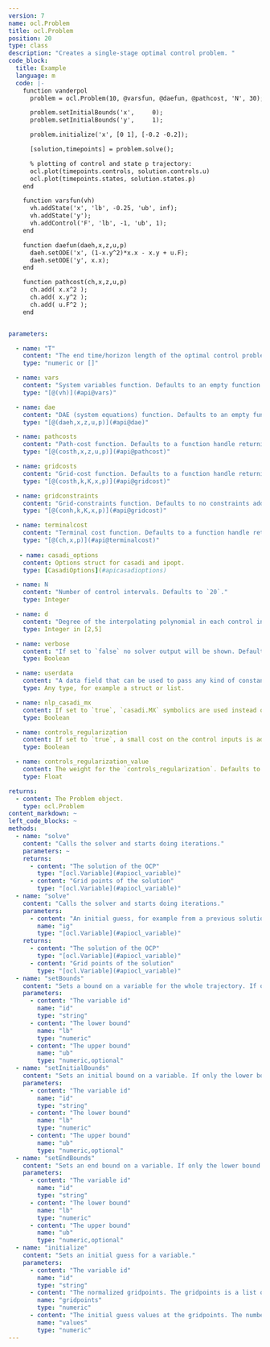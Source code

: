 ```yaml
---
version: 7
name: ocl.Problem
title: ocl.Problem
position: 20
type: class
description: "Creates a single-stage optimal control problem. "
code_block:
  title: Example
  language: m
  code: |-
    function vanderpol
      problem = ocl.Problem(10, @varsfun, @daefun, @pathcost, 'N', 30);

      problem.setInitialBounds('x',     0);
      problem.setInitialBounds('y',     1);

      problem.initialize('x', [0 1], [-0.2 -0.2]);

      [solution,timepoints] = problem.solve();

      % plotting of control and state p trajectory:
      ocl.plot(timepoints.controls, solution.controls.u)
      ocl.plot(timepoints.states, solution.states.p)
    end

    function varsfun(vh)
      vh.addState('x', 'lb', -0.25, 'ub', inf);
      vh.addState('y');
      vh.addControl('F', 'lb', -1, 'ub', 1);
    end

    function daefun(daeh,x,z,u,p)
      daeh.setODE('x', (1-x.y^2)*x.x - x.y + u.F);
      daeh.setODE('y', x.x);
    end

    function pathcost(ch,x,z,u,p)
      ch.add( x.x^2 );
      ch.add( x.y^2 );
      ch.add( u.F^2 );
    end


parameters:

  - name: "T"
    content: "The end time/horizon length of the optimal control problem. If your system equations are expressed as function of an independent variable other than time, `T` represents not the end time but the endpoint of the integration over the independent variable. If you would like to optimize for time in a **time optimal control** formulation pass the empty list `[]`."
    type: "numeric or []"

  - name: vars
    content: "System variables function. Defaults to an empty function handle."
    type: "[@(vh)](#api@vars)"

  - name: dae
    content: "DAE (system equations) function. Defaults to an empty function handle."
    type: "[@(daeh,x,z,u,p)](#api@dae)"

  - name: pathcosts
    content: "Path-cost function. Defaults to a function handle returning `0`."
    type: "[@(costh,x,z,u,p)](#api@pathcost)"

  - name: gridcosts
    content: "Grid-cost function. Defaults to a function handle returning `0`."
    type: "[@(costh,k,K,x,p)](#api@gridcost)"

  - name: gridconstraints
    content: "Grid-constraints function. Defaults to no constraints added."
    type: "[@(conh,k,K,x,p)](#api@gridcost)"

  - name: terminalcost
    content: "Terminal cost function. Defaults to a function handle returning `0`."
    type: "[@(ch,x,p)](#api@terminalcost)"
    
   - name: casadi_options
    content: Options struct for casadi and ipopt.
    type: [CasadiOptions](#apicasadioptions)

  - name: N
    content: "Number of control intervals. Defaults to `20`."
    type: Integer

  - name: d
    content: "Degree of the interpolating polynomial in each control interval. Defaults to `3`."
    type: Integer in [2,5]

  - name: verbose
    content: "If set to `false` no solver output will be shown. Defaults to `true`."
    type: Boolean

  - name: userdata
    content: "A data field that can be used to pass any kind of constant data to the model functions. The userdata can be accessed by using the `userdata` property of [ocl.Cost](#apiocl_cost), [ocl.Constraint](#apiocl_constraint),  [ocl.DaeHandler](#apiocl_daehandler), and [ocl.VarHandler](@apiocl_varshandler). Defaults to an empty list."
    type: Any type, for example a struct or list.

  - name: nlp_casadi_mx
    content: If set to `true`, `casadi.MX` symbolics are used instead of `casadi.SX` symbolics. Defaults to `false`.
    type: Boolean

  - name: controls_regularization
    content: If set to `true`, a small cost on the control inputs is added depending on the weight given by `controls_regularization_value`. Defaults to `true`.
    type: Boolean

  - name: controls_regularization_value
    content: The weight for the `controls_regularization`. Defaults to `1e-6`.
    type: Float

returns:
  - content: The Problem object.
    type: ocl.Problem
content_markdown: ~
left_code_blocks: ~
methods:
  - name: "solve"
    content: "Calls the solver and starts doing iterations."
    parameters: ~
    returns:
      - content: "The solution of the OCP"
        type: "[ocl.Variable](#apiocl_variable)"
      - content: "Grid points of the solution"
        type: "[ocl.Variable](#apiocl_variable)"
  - name: "solve"
    content: "Calls the solver and starts doing iterations."
    parameters:
      - content: "An initial guess, for example from a previous solution."
        name: "ig"
        type: "[ocl.Variable](#apiocl_variable)"
    returns:
      - content: "The solution of the OCP"
        type: "[ocl.Variable](#apiocl_variable)"
      - content: "Grid points of the solution"
        type: "[ocl.Variable](#apiocl_variable)"
  - name: "setBounds"
    content: "Sets a bound on a variable for the whole trajectory. If only the lower bound is given, it will be `lb==ub`."
    parameters:
      - content: "The variable id"
        name: "id"
        type: "string"
      - content: "The lower bound"
        name: "lb"
        type: "numeric"
      - content: "The upper bound"
        name: "ub"
        type: "numeric,optional"
  - name: "setInitialBounds"
    content: "Sets an initial bound on a variable. If only the lower bound is given, it will be `lb==ub`."
    parameters:
      - content: "The variable id"
        name: "id"
        type: "string"
      - content: "The lower bound"
        name: "lb"
        type: "numeric"
      - content: "The upper bound"
        name: "ub"
        type: "numeric,optional"
  - name: "setEndBounds"
    content: "Sets an end bound on a variable. If only the lower bound is given, it will be `lb==ub`."
    parameters:
      - content: "The variable id"
        name: "id"
        type: "string"
      - content: "The lower bound"
        name: "lb"
        type: "numeric"
      - content: "The upper bound"
        name: "ub"
        type: "numeric,optional"
  - name: "initialize"
    content: "Sets an initial guess for a variable."
    parameters:
      - content: "The variable id"
        name: "id"
        type: "string"
      - content: "The normalized gridpoints. The gridpoints is a list of values between `0` and `1` where `0` is the beginning of the trajectory and `1` is the final time of the trajectory."
        name: "gridpoints"
        type: "numeric"
      - content: "The initial guess values at the gridpoints. The number of columns of `values` must be equal to the length of `gridpoints`."
        name: "values"
        type: "numeric"
---
```

